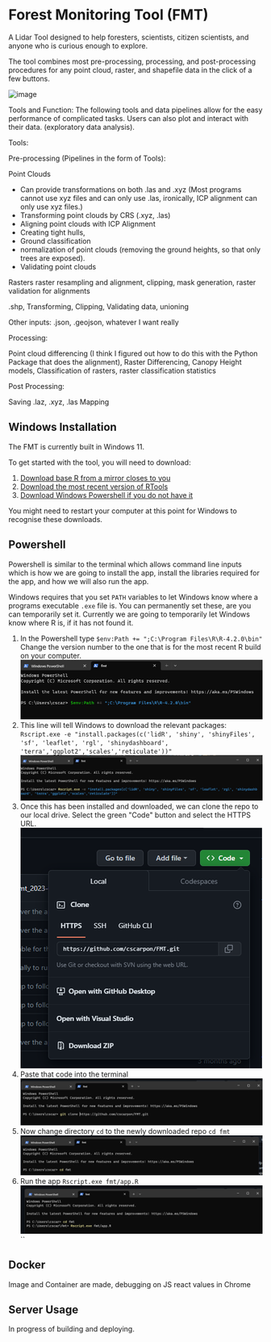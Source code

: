# Forest Monitoring Tool (FMT)
A Lidar Tool designed to help foresters, scientists, citizen scientists, and anyone who is curious enough to explore.

The tool combines most pre-processing, processing, and post-processing procedures for any point cloud, raster, and shapefile data in the click of a few buttons.

![image](https://github.com/cscarpon/FMT/assets/39811242/7beb7c32-2752-4aed-a78e-7c05fbf20a48)

Tools and Function: The following tools and data pipelines allow for the easy performance of complicated tasks. Users can also plot and interact with their data. (exploratory data analysis). 


Tools:

Pre-processing (Pipelines in the form of Tools):

Point Clouds
- Can provide transformations on both .las and .xyz (Most programs cannot use xyz files and can only use .las, ironically, ICP alignment can only use xyz files.)
- Transforming point clouds by CRS (.xyz, .las)
- Aligning point clouds with ICP Alignment
- Creating tight hulls,
- Ground classification
- normalization of point clouds (removing the ground heights, so that only trees are exposed).
- Validating point clouds

Rasters
raster resampling and alignment,
clipping,
mask generation,
raster validation for alignments

.shp,
Transforming,
Clipping,
Validating data,
unioning

Other inputs:
.json, .geojson, whatever I want really

Processing:

Point cloud differencing (I think I figured out how to do this with the Python Package that does the alignment),
Raster Differencing,
Canopy Height models,
Classification of rasters,
raster classification statistics

Post Processing:

Saving .laz, .xyz, .las
Mapping


## Windows Installation

The FMT is currently built in Windows 11. 

To get started with the tool, you will need to download:

1. [Download base R from a mirror closes to you](https://cran.r-project.org/mirrors.html)
2. [Download the most recent version of RTools](https://cran.r-project.org/bin/windows/Rtools/)
3. [Download Windows Powershell if you do not have it](https://learn.microsoft.com/en-us/powershell/scripting/install/installing-powershell?view=powershell-7.3)

You might need to restart your computer at this point for Windows to recognise these downloads.

## Powershell

Powershell is similar to the terminal which allows command line inputs which is how we are going to install the app, install the libraries required for the app, and how we will also run the app.

Windows requires that you set `PATH` variables to let Windows know where a programs executable `.exe` file is. You can permanently set these, are you can temporarily set it. Currently we are going to temporarily let Windows know where R is, if it has not found it.

1. In the Powershell type `$env:Path += ";C:\Program Files\R\R-4.2.0\bin"` Change the version number to the one that is for the most recent R build on your computer.
![alt text](images/path.png) 
2. This line will tell Windows to download the relevant packages: `Rscript.exe -e "install.packages(c('lidR', 'shiny', 'shinyFiles', 'sf', 'leaflet', 'rgl', 'shinydashboard', 'terra','ggplot2','scales','reticulate'))"`
![alt text](images/install.png)
3. Once this has been installed and downloaded, we can clone the repo to our local drive. Select the green "Code" button and select the HTTPS URL.
![alt text](images/clone.png)
4. Paste that code into the terminal
![alt text](images/download.png)
5. Now change directory `cd` to the newly downloaded repo
`cd fmt`
![alt text](images/cd.png)
6. Run the app
`Rscript.exe fmt/app.R`
![alt text](images/app.png)
``

## Docker

Image and Container are made, debugging on JS react values in Chrome
## Server Usage

In progress of building and deploying. 
